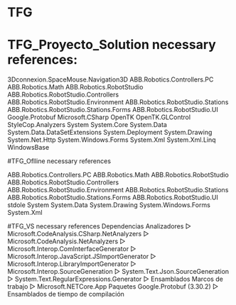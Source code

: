 # TFG
# TFG_Proyecto_Solution necessary references:

3Dconnexion.SpaceMouse.Navigation3D
ABB.Robotics.Controllers.PC
ABB.Robotics.Math
ABB.Robotics.RobotStudio
ABB.Robotics.RobotStudio.Controllers
ABB.Robotics.RobotStudio.Environment
ABB.Robotics.RobotStudio.Stations
ABB.Robotics.RobotStudio.Stations.Forms
ABB.Robotics.RobotStudio.UI
Google.Protobuf
Microsoft.CSharp
OpenTK
OpenTK.GLControl
StyleCop.Analyzers
System
System.Core
System.Data
System.Data.DataSetExtensions
System.Deployment
System.Drawing
System.Net.Http
System.Windows.Forms
System.Xml
System.Xml.Linq
WindowsBase


#TFG_Oflline necessary references

ABB.Robotics.Controllers.PC
ABB.Robotics.Math
ABB.Robotics.RobotStudio
ABB.Robotics.RobotStudio.Controllers
ABB.Robotics.RobotStudio.Environment
ABB.Robotics.RobotStudio.Stations
ABB.Robotics.RobotStudio.Stations.Forms
ABB.Robotics.RobotStudio.UI
stdole
System
System.Data
System.Drawing
System.Windows.Forms
System.Xml

#TFG_VS necessary references
Dependencias
    Analizadores
        ▷ Microsoft.CodeAnalysis.CSharp.NetAnalyzers
        ▷ Microsoft.CodeAnalysis.NetAnalyzers
        ▷ Microsoft.Interop.ComInterfaceGenerator
        ▷ Microsoft.Interop.JavaScript.JSImportGenerator
        ▷ Microsoft.Interop.LibraryImportGenerator
        ▷ Microsoft.Interop.SourceGeneration
        ▷ System.Text.Json.SourceGeneration
        ▷ System.Text.RegularExpressions.Generator
    ▷ Ensamblados
    Marcos de trabajo
        ▷ Microsoft.NETCore.App
    Paquetes
        Google.Protobuf (3.30.2)
        ▷ Ensamblados de tiempo de compilación
